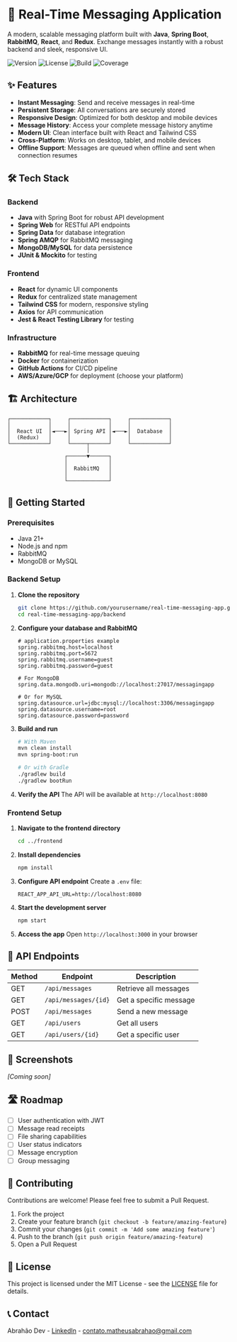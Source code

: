 # 💬 Real-Time Messaging Application

A modern, scalable messaging platform built with **Java**, **Spring Boot**, **RabbitMQ**, **React**, and **Redux**. Exchange messages instantly with a robust backend and sleek, responsive UI.

![Version](https://img.shields.io/badge/version-1.0.0-blue)
![License](https://img.shields.io/badge/license-MIT-green)
![Build](https://img.shields.io/badge/build-passing-success)
![Coverage](https://img.shields.io/badge/coverage-87%25-yellowgreen)

## ✨ Features

- **Instant Messaging**: Send and receive messages in real-time
- **Persistent Storage**: All conversations are securely stored
- **Responsive Design**: Optimized for both desktop and mobile devices
- **Message History**: Access your complete message history anytime
- **Modern UI**: Clean interface built with React and Tailwind CSS
- **Cross-Platform**: Works on desktop, tablet, and mobile devices
- **Offline Support**: Messages are queued when offline and sent when connection resumes

## 🛠️ Tech Stack

### Backend
- **Java** with Spring Boot for robust API development
- **Spring Web** for RESTful API endpoints
- **Spring Data** for database integration
- **Spring AMQP** for RabbitMQ messaging
- **MongoDB/MySQL** for data persistence
- **JUnit & Mockito** for testing

### Frontend
- **React** for dynamic UI components
- **Redux** for centralized state management
- **Tailwind CSS** for modern, responsive styling
- **Axios** for API communication
- **Jest & React Testing Library** for testing

### Infrastructure
- **RabbitMQ** for real-time message queuing
- **Docker** for containerization
- **GitHub Actions** for CI/CD pipeline
- **AWS/Azure/GCP** for deployment (choose your platform)

## 🏗️ Architecture

```
┌────────────┐     ┌────────────┐     ┌────────────┐
│            │     │            │     │            │
│  React UI  │◄───►│ Spring API │◄───►│  Database  │
│  (Redux)   │     │            │     │            │
└────────────┘     └─────┬──────┘     └────────────┘
                         │
                  ┌──────▼──────┐
                  │             │
                  │  RabbitMQ   │
                  │             │
                  └─────────────┘
```

## 🚀 Getting Started

### Prerequisites
- Java 21+
- Node.js and npm
- RabbitMQ
- MongoDB or MySQL

### Backend Setup

1. **Clone the repository**
   ```bash
   git clone https://github.com/yourusername/real-time-messaging-app.git
   cd real-time-messaging-app/backend
   ```

2. **Configure your database and RabbitMQ**
   ```
   # application.properties example
   spring.rabbitmq.host=localhost
   spring.rabbitmq.port=5672
   spring.rabbitmq.username=guest
   spring.rabbitmq.password=guest

   # For MongoDB
   spring.data.mongodb.uri=mongodb://localhost:27017/messagingapp

   # Or for MySQL
   spring.datasource.url=jdbc:mysql://localhost:3306/messagingapp
   spring.datasource.username=root
   spring.datasource.password=password
   ```

3. **Build and run**
   ```bash
   # With Maven
   mvn clean install
   mvn spring-boot:run

   # Or with Gradle
   ./gradlew build
   ./gradlew bootRun
   ```

4. **Verify the API**
   The API will be available at `http://localhost:8080`

### Frontend Setup

1. **Navigate to the frontend directory**
   ```bash
   cd ../frontend
   ```

2. **Install dependencies**
   ```bash
   npm install
   ```

3. **Configure API endpoint**
   Create a `.env` file:
   ```
   REACT_APP_API_URL=http://localhost:8080
   ```

4. **Start the development server**
   ```bash
   npm start
   ```

5. **Access the app**
   Open `http://localhost:3000` in your browser

## 📡 API Endpoints

| Method | Endpoint       | Description             |
|--------|----------------|-------------------------|
| GET    | `/api/messages` | Retrieve all messages   |
| GET    | `/api/messages/{id}` | Get a specific message |
| POST   | `/api/messages` | Send a new message      |
| GET    | `/api/users`    | Get all users           |
| GET    | `/api/users/{id}` | Get a specific user    |

## 📱 Screenshots

*[Coming soon]*

## 🛣️ Roadmap

- [ ] User authentication with JWT
- [ ] Message read receipts
- [ ] File sharing capabilities
- [ ] User status indicators
- [ ] Message encryption
- [ ] Group messaging

## 🤝 Contributing

Contributions are welcome! Please feel free to submit a Pull Request.

1. Fork the project
2. Create your feature branch (`git checkout -b feature/amazing-feature`)
3. Commit your changes (`git commit -m 'Add some amazing feature'`)
4. Push to the branch (`git push origin feature/amazing-feature`)
5. Open a Pull Request

## 📝 License

This project is licensed under the MIT License - see the [LICENSE](LICENSE) file for details.

## 📞 Contact

Abrahão Dev - [LinkedIn](https://www.linkedin.com/in/abrahao-dev/) - contato.matheusabrahao@gmail.com